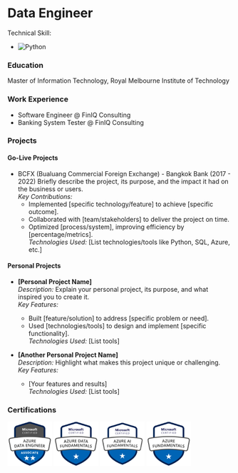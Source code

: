 # Data Engineer

Technical Skill:

- ![Python](https://img.shields.io/badge/python-3670A0?style=for-the-badge&logo=python&logoColor=ffdd54)

### Education

Master of Information Technology, Royal Melbourne Institute of Technology

### Work Experience

- Software Engineer @ FinIQ Consulting
- Banking System Tester @ FinIQ Consulting

### Projects

#### Go-Live Projects

- BCFX (Bualuang Commercial Foreign Exchange) - Bangkok Bank (2017 - 2022)
  Briefly describe the project, its purpose, and the impact it had on the business or users.  
   _Key Contributions:_
  - Implemented [specific technology/feature] to achieve [specific outcome].
  - Collaborated with [team/stakeholders] to deliver the project on time.
  - Optimized [process/system], improving efficiency by [percentage/metrics].  
    _Technologies Used:_ [List technologies/tools like Python, SQL, Azure, etc.]

#### Personal Projects

- **[Personal Project Name]**  
  _Description:_ Explain your personal project, its purpose, and what inspired you to create it.  
  _Key Features:_

  - Built [feature/solution] to address [specific problem or need].
  - Used [technologies/tools] to design and implement [specific functionality].  
    _Technologies Used:_ [List tools]

- **[Another Personal Project Name]**  
  _Description:_ Highlight what makes this project unique or challenging.  
  _Key Features:_
  - [Your features and results]  
    _Technologies Used:_ [List tools]

### Certifications

<img src="asset/img/badge/azure-data-engineer-associate.png" alt="Microsoft Certified Azure DataEngineering Associate Badge" width="100" height="100">
<img src="asset/img/badge/azure-data-fundamentals.png" alt="Microsoft Certified Azure Data Fundamentals Badge" width="100" height="100">
<img src="asset/img/badge/azure-ai-fundamentals.png" alt="Microsoft Certified Azure AI Fundamentals Badge" width="100" height="100">
<img src="asset/img/badge/azure_fundamental.png" alt="Microsoft Certified Azure Fundamentals Badge" width="100" height="100">
